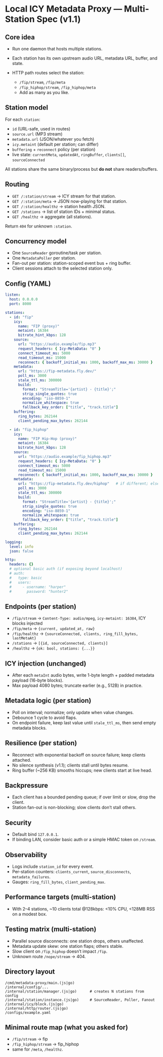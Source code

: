 # Local ICY Metadata Proxy — Multi-Station Spec (v1.1)

## Core idea

* Run one daemon that hosts multiple stations.
* Each station has its own upstream audio URL, metadata URL, buffer, and state.
* HTTP path routes select the station:

  * `/fip/stream`, `/fip/meta`
  * `/fip_hiphop/stream`, `/fip_hiphop/meta`
  * Add as many as you like.

## Station model

For each `station`:

* `id` (URL-safe, used in routes)
* `source.url` (MP3 stream)
* `metadata.url` (JSON/whatever you fetch)
* `icy.metaint` (default per station; can differ)
* `buffering` + `reconnect` policy (per station)
* live state: `currentMeta`, `updatedAt`, `ringBuffer`, `clients[]`, `sourceConnected`

All stations share the same binary/process but **do not** share readers/buffers.

## Routing

* `GET /:station/stream` → ICY stream for that station.
* `GET /:station/meta` → JSON now-playing for that station.
* `GET /:station/healthz` → station health JSON.
* `GET /stations` → list of station IDs + minimal status.
* `GET /healthz` → aggregate (all stations).

Return `404` for unknown `:station`.

## Concurrency model

* One `SourceReader` goroutine/task per station.
* One `MetadataPoller` per station.
* Fan-out per station: station-scoped event bus + ring buffer.
* Client sessions attach to the selected station only.

## Config (YAML)

```yaml
listen:
  host: 0.0.0.0
  port: 8000

stations:
  - id: "fip"
    icy:
      name: "FIP (proxy)"
      metaint: 16384
      bitrate_hint_kbps: 128
    source:
      url: "https://audio.example/fip.mp3"
      request_headers: { Icy-MetaData: "0" }
      connect_timeout_ms: 5000
      read_timeout_ms: 15000
      reconnect: { backoff_initial_ms: 1000, backoff_max_ms: 30000 }
    metadata:
      url: "https://fip-metadata.fly.dev/"
      poll_ms: 3000
      stale_ttl_ms: 300000
      build:
        format: "StreamTitle='{artist} - {title}';"
        strip_single_quotes: true
        encoding: "iso-8859-1"
        normalize_whitespace: true
        fallback_key_order: ["title", "track.title"]
    buffering:
      ring_bytes: 262144
      client_pending_max_bytes: 262144

  - id: "fip_hiphop"
    icy:
      name: "FIP Hip-Hop (proxy)"
      metaint: 16384
      bitrate_hint_kbps: 128
    source:
      url: "https://audio.example/fip_hiphop.mp3"
      request_headers: { Icy-MetaData: "0" }
      connect_timeout_ms: 5000
      read_timeout_ms: 15000
      reconnect: { backoff_initial_ms: 1000, backoff_max_ms: 30000 }
    metadata:
      url: "https://fip-metadata.fly.dev/hiphop"   # if different; else reuse
      poll_ms: 3000
      stale_ttl_ms: 300000
      build:
        format: "StreamTitle='{artist} - {title}';"
        strip_single_quotes: true
        encoding: "iso-8859-1"
        normalize_whitespace: true
        fallback_key_order: ["title", "track.title"]
    buffering:
      ring_bytes: 262144
      client_pending_max_bytes: 262144

logging:
  level: info
  json: false

http:
  headers: {}
  # optional basic auth (if exposing beyond localhost)
  # auth:
  #   type: basic
  #   users:
  #     - username: "harper"
  #       password: "hunter2"
```

## Endpoints (per station)

* `/fip/stream` → `Content-Type: audio/mpeg`, `icy-metaint: 16384`, ICY blocks injected
* `/fip/meta` → `{current, updated_at, raw}`
* `/fip/healthz` → `{sourceConnected, clients, ring_fill_bytes, lastMetaAt}`
* `/stations` → `[{id, sourceConnected, clients}]`
* `/healthz` → `{ok: bool, stations: {...}}`

## ICY injection (unchanged)

* After each `metaInt` audio bytes, write 1-byte length + padded metadata payload (16-byte blocks).
* Max payload 4080 bytes; truncate earlier (e.g., 512B) in practice.

## Metadata logic (per station)

* Poll on interval; normalize; only update when value changes.
* Debounce 1 cycle to avoid flaps.
* On endpoint failure, keep last value until `stale_ttl_ms`, then send empty metadata blocks.

## Resilience (per station)

* Reconnect with exponential backoff on source failure; keep clients attached.
* No silence synthesis (v1.1); clients stall until bytes resume.
* Ring buffer (~256 KB) smooths hiccups; new clients start at live head.

## Backpressure

* Each client has a bounded pending queue; if over limit or slow, drop the client.
* Station fan-out is non-blocking; slow clients don’t stall others.

## Security

* Default bind `127.0.0.1`.
* If binding LAN, consider basic auth or a simple HMAC token on `/stream`.

## Observability

* Logs include `station_id` for every event.
* Per-station counters: `clients_current`, `source_disconnects`, `metadata_failures`.
* Gauges: `ring_fill_bytes`, `client_pending_max`.

## Performance targets (multi-station)

* With 2–4 stations, ~10 clients total @128kbps: <10% CPU, <128MB RSS on a modest box.

## Testing matrix (multi-station)

* Parallel source disconnects: one station drops, others unaffected.
* Metadata update skew: one station flaps; others stable.
* Slow client on `/fip_hiphop` doesn’t impact `/fip`.
* Unknown route `/nope/stream` → 404.

## Directory layout

```
/cmd/metadata-proxy/main.(js|go)
/internal/config/...
/internal/station/manager.(js|go)      # creates N stations from config
/internal/station/instance.(js|go)     # SourceReader, Poller, Fanout
/internal/icy/block.(js|go)
/internal/http/router.(js|go)
/configs/example.yaml
```

## Minimal route map (what you asked for)

* `/fip/stream` → fip
* `/fip_hiphop/stream` → fip_hiphop
* same for `/meta`, `/healthz`.

